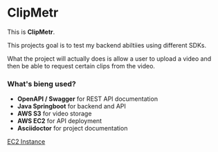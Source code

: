 # ClipMetr

This is **ClipMetr**.

This projects goal is to test my backend abiltiies using different SDKs.

What the project will actually does is allow a user to upload a video and then be able to request certain clips from the video.

### What's bieng used?
- **OpenAPI / Swagger** for REST API documentation
- **Java Springboot** for backend and API
- **AWS S3** for video storage
- **AWS EC2** for API deployment
- **Asciidoctor** for project documentation


[EC2 Instance](http://ec2-18-144-72-58.us-west-1.compute.amazonaws.com:8080/swagger-ui/index.html#/)
